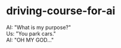 # driving-course-for-ai

AI: "What is my purpose?"
<br> 
Us: "You park cars."
<br>
AI: "OH MY GOD..."
